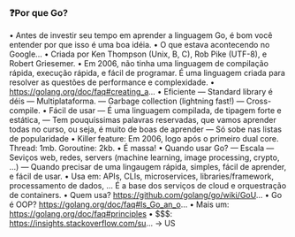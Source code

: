 ### ❓Por que Go?

• Antes de investir seu tempo em aprender a linguagem Go, é bom você entender por que isso é uma boa idéia.
    • O que estava acontecendo no Google...
    • Criada por Ken Thompson (Unix, B, C), Rob Pike (UTF-8), e Robert Griesemer.
    • Em 2006, não tinha uma linguagem de compilação rápida, execução rápida, e fácil de programar. É uma linguagem criada para resolver as questões de performance e complexidade.
    • https://golang.org/doc/faq#creating_a...
    • Eficiente
    — Standard library é déis
    — Multiplataforma.
    — Garbage collection (lightning fast!)
    — Cross-compile.
    • Fácil de usar
    — É uma linguagem compilada, de tipagem forte e estática,
    — Tem pouquíssimas palavras reservadas, que vamos aprender todas no curso, ou seja, é muito de boas de aprender
    — Só sobe nas listas de popularidade
    • Killer feature: Em 2006, logo após o primeiro dual core. Thread: 1mb. Goroutine: 2kb.
    • É massa!
    • Quando usar Go?
    — Escala
    — Seviços web, redes, servers (machine learning, image processing, crypto, ...)
    — Quando precisar de uma lingaugem rápida, simples, fácil de aprender, e fácil de usar.
    • Usa em: APIs, CLIs, microservices, libraries/framework, processamento de dados, ... É a base dos serviços de cloud e orquestração de containers.
    • Quem usa? https://github.com/golang/go/wiki/GoU...
    • Go é OOP? https://golang.org/doc/faq#Is_Go_an_o...
    • Mais um: https://golang.org/doc/faq#principles
    • $$$: https://insights.stackoverflow.com/su... → US